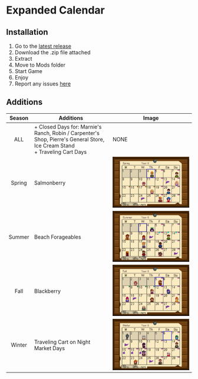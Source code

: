 # Expanded Calendar

## Installation

1. Go to the [latest release](https://github.com/VMPYRC/ExpandedCalendar/releases)
2. Download the .zip file attached
3. Extract
4. Move to Mods folder
5. Start Game
6. Enjoy
7. Report any issues [here](https://github.com/VMPYRC/ExpandedCalendar/issues)

## Additions

| Season | Additions                                                                                                                     | Image                        |
| :----: | ----------------------------------------------------------------------------------------------------------------------------- | ---------------------------- |
|  ALL   | + Closed Days for: Marnie's Ranch, Robin / Carpenter's Shop, Pierre's General Store, Ice Cream Stand<br>+ Traveling Cart Days | NONE                         |
| Spring | Salmonberry                                                                                                                   | ![Spring](images/Spring.png) |
| Summer | Beach Forageables                                                                                                             | ![Summer](images/Summer.png) |
|  Fall  | Blackberry                                                                                                                    | ![Fall](images/Fall.png)     |
| Winter | Traveling Cart on Night Market Days                                                                                           | ![Winter](images/Winter.png) |
